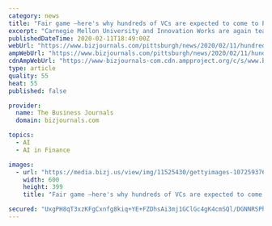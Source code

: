 ```yaml
---
category: news
title: "Fair game —here's why hundreds of VCs are expected to come to Pittsburgh in May"
excerpt: "Carnegie Mellon University and Innovation Works are again teaming to bring venture capitalists focused on a fast-growing sector for startups to town. The CMU/IW Third Annual AI-Robotics Venture Fair is scheduled for May 20 at the Tepper School of Business."
publishedDateTime: 2020-02-11T18:49:00Z
webUrl: "https://www.bizjournals.com/pittsburgh/news/2020/02/11/hundreds-of-vcs-expected-to-come-to-pittsburgh.html"
ampWebUrl: "https://www.bizjournals.com/pittsburgh/news/2020/02/11/hundreds-of-vcs-expected-to-come-to-pittsburgh.amp.html"
cdnAmpWebUrl: "https://www-bizjournals-com.cdn.ampproject.org/c/s/www.bizjournals.com/pittsburgh/news/2020/02/11/hundreds-of-vcs-expected-to-come-to-pittsburgh.amp.html"
type: article
quality: 55
heat: 55
published: false

provider:
  name: The Business Journals
  domain: bizjournals.com

topics:
  - AI
  - AI in Finance

images:
  - url: "https://media.bizj.us/view/img/11525430/gettyimages-1072593766*600xx5174-3449-0-3.jpg"
    width: 600
    height: 399
    title: "Fair game —here's why hundreds of VCs are expected to come to Pittsburgh in May"

secured: "UxgPH8qT3xzKFgCxnfg8kiq+YE+FZDhsAi3mj1GClGc4gK4cmSQl/DGNNRSPhus4F8GqFhn5KIntHiJbSQC4aO1df5hvU/10VHda62a0Q4l5E+6+QuUPiWXiQFXmaqunR1wYHsNPNb0ioWYZ6Ap5sL8plDbf1D+uVttQ6VaF1OSDu5B8zPQ6h2Fna0IjftGintPveMWXkdTLr71tAws/3DYoiE8F8hiQ7pRNfGnzBiiApgYmPkViJKI1opW3N45ScKVVHtSslCYEtGtntgV+2TL+o+XDO+fFw2dQ+xyBFaAPFP8MvwxNRuc7cbGphI8Y;THaT7vXI3UM+GM5lkFKuHA=="
---
```



